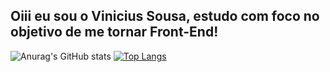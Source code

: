 ## Oiii eu sou o Vinicius Sousa, estudo com foco no objetivo de me tornar Front-End!


![Anurag's GitHub stats](https://github-readme-stats.vercel.app/api?username=ViniS0usa&count_private=true&card_width=380px&show_icons=true&theme=tokyonight)     [![Top Langs](https://github-readme-stats.vercel.app/api/top-langs/?username=ViniS0usa&layout=compact&card_width=380px&theme=tokyonight)](https://github.com/Vinis0usa/github-readme-stats)

